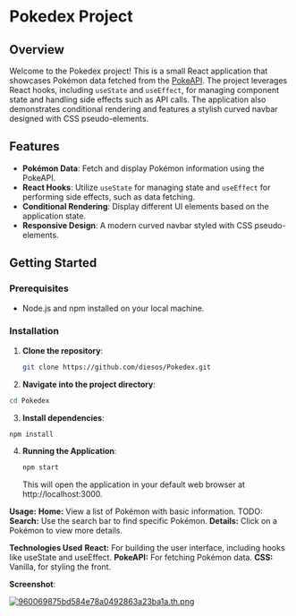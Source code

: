 # Pokedex Project

## Overview

Welcome to the Pokedex project! This is a small React application that showcases Pokémon data fetched from the [PokeAPI](https://pokeapi.co/).
The project leverages React hooks, including `useState` and `useEffect`, for managing component state and handling side effects such as API calls.
The application also demonstrates conditional rendering and features a stylish curved navbar designed with CSS pseudo-elements.

## Features

- **Pokémon Data**: Fetch and display Pokémon information using the PokeAPI.
- **React Hooks**: Utilize `useState` for managing state and `useEffect` for performing side effects, such as data fetching.
- **Conditional Rendering**: Display different UI elements based on the application state.
- **Responsive Design**: A modern curved navbar styled with CSS pseudo-elements.

## Getting Started

### Prerequisites

- Node.js and npm installed on your local machine.

### Installation

1. **Clone the repository**:

   ```bash
   git clone https://github.com/diesos/Pokedex.git
   ```

2. **Navigate into the project directory**:

```bash
cd Pokedex
```

3. **Install dependencies**:

```bash
npm install
```

4. **Running the Application**:
   ```bash
   npm start
   ```
   This will open the application in your default web browser at http://localhost:3000.

**Usage:**
**Home:** View a list of Pokémon with basic information.
TODO: **Search:** Use the search bar to find specific Pokémon.
**Details:** Click on a Pokémon to view more details.

**Technologies Used**
**React:** For building the user interface, including hooks like useState and useEffect.
**PokeAPI:** For fetching Pokémon data.
**CSS:** Vanilla, for styling the front.

**Screenshot**:

[![960069875bd584e78a0492863a23ba1a.th.png](https://imgtr.ee/images/2024/08/14/960069875bd584e78a0492863a23ba1a.th.png)](https://imgtr.ee/image/hUCgBm)
